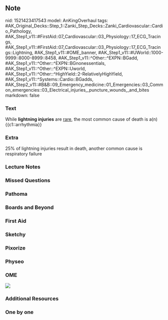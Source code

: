 ## Note
nid: 1521423417543
model: AnKingOverhaul
tags: #AK_Original_Decks::Step_1::Zanki_Step_Decks::Zanki_Cardiovascular::Cardio_Pathology, #AK_Step1_v11::#FirstAid::07_Cardiovascular::03_Physiology::17_ECG_Tracings, #AK_Step1_v11::#FirstAid::07_Cardiovascular::03_Physiology::17_ECG_Tracings::Lightning, #AK_Step1_v11::#OME_banner, #AK_Step1_v11::#UWorld::1000-9999::8000-8999::8458, #AK_Step1_v11::^Other::^EXPN::BGadd, #AK_Step1_v11::^Other::^EXPN::BGnonessentials, #AK_Step1_v11::^Other::^EXPN::Uworld, #AK_Step1_v11::^Other::^HighYield::2-RelativelyHighYield, #AK_Step1_v11::^Systems::Cardio::BGadds, #AK_Step2_v11::#B&B::09_Emergency_medicine::01_Emergencies::03_Common_emergencies::03_Electrical_injuries,_puncture_wounds,_and_bites
markdown: false

### Text
While <b>lightning injuries</b> are <u>rare</u>, the most common
cause of death is a(n) {{c1::arrhythmia}}

### Extra
25% of lightning injuries result in death, another common cause is respiratory failure

### Lecture Notes


### Missed Questions


### Pathoma


### Boards and Beyond


### First Aid


### Sketchy


### Pixorize


### Physeo


### OME
<div class="ome-widget">
  <a href="https://onlinemeded.org?ref=anki"><img src=
  "_OME_AnkiFlashcards_General_7.png"></a>
</div>

### Additional Resources


### One by one

